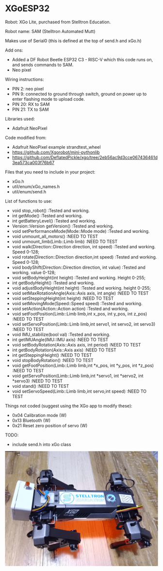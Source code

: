 # XGoESP32
 
Robot: XGo Lite, purchased from Stelltron Education. 

Robot name: SAM (Stelltron Automated Mutt)

Makes use of Serial0 (this is defined at the top of send.h and xGo.h)

Add ons:
- Added a DF Robot Beetle ESP32 C3 - RISC-V which this code runs on, and sends commands to SAM.
- Neo pixel

Wiring instructions: 
- PIN 2: neo pixel
- PIN 9: connected to ground through switch, ground on power up to enter flashing mode to upload code.
- PIN 20: RX to SAM
- PIN 21: TX to SAM

Libraries used:
- Adafruit NeoPixel

Code modified from:
- Adafruit NeoPixel example strandtest_wheel
- https://github.com/Xgorobot/mini-pythonlib 
- https://github.com/DeflatedPickle/xgo/tree/2eb56ac9d3cce067436461d3ea573ca003f76b67


Files that you need to include in your project:
- xGo.h
- util/enum/xGo_names.h
- util/enum/send.h

List of functions to use:
- void stop_robot()                                                             :Tested and working.
- int getMode()                                                                 :Tested and working.
- int getBatteryLevel()                                                         :Tested and working.
- Version::Version getVersion()                                                 :Tested and working.
- void setPerformanceMode(Mode::Mode mode)                                      :Tested and working.
- void unmount_all_motors()                                                     :NEED TO TEST
- void unmount_limb(Limb::Limb limb)                                            :NEED TO TEST
- void walk(Direction::Direction direction, int speed)                          :Tested and working. Speed 0-128;
- void rotate(Direction::Direction direction,int speed)                         :Tested and working. Speed 0-128;
- void bodyShift(Direction::Direction direction, int value)                     :Tested and working. value 0-128;
- void setBodyHeight(int height)                                                :Tested and working. Height 0-255;
- int getBodyHeight()                                                           :Tested and working.
- void adjustBodyHeight(int height)                                             :Tested and working. height 0-255;
- void setMaxRotationAngle(Axis::Axis axis, int angle)                          :NEED TO TEST
- void setSteppingHeight(int height)                                            :NEED TO TEST
- void setMovingMode(Speed::Speed speed)                                        :Tested and working.
- void setAction(Action::Action action)                                         :Tested and working.
- void setFootPosition(Limb::Limb limb,int x_pos, int y_pos, int z_pos)         :NEED TO TEST
- void setServoPosition(Limb::Limb limb,int servo1, int servo2, int servo3)     :NEED TO TEST
- void IMU_stabilize(bool val)                                                  :Tested and working. 
- int getIMUAngle(IMU::IMU axis)                                                :NEED TO TEST
- void setBodyRotation(Axis::Axis axis, int period)                             :NEED TO TEST
- int getBodyRotation(Axis::Axis axis)                                          :NEED TO TEST 
- int getSteppingHeight()                                                       :NEED TO TEST
- void stopBodyRotation()                                                       :NEED TO TEST
- void getFootPosition(Limb::Limb limb,int *x_pos, int *y_pos, int *z_pos)      :NEED TO TEST
- void getServoPosition(Limb::Limb limb,int *servo1, int *servo2, int *servo3)  :NEED TO TEST
- void stand()                                                                  :NEED TO TEST               
- void setServoSpeed(Limb::Limb limb,int servo,int speed)                       :NEED TO TEST

Things not coded (suggest using the XGo app to modify these):
- 0x04 Calibration mode (W) 
- 0x13 Bluetooth (W) 
- 0x21 Reset zero position of servo (W)

TODO:
- include send.h into xGo class


<img src="SAM_image.jpeg">
